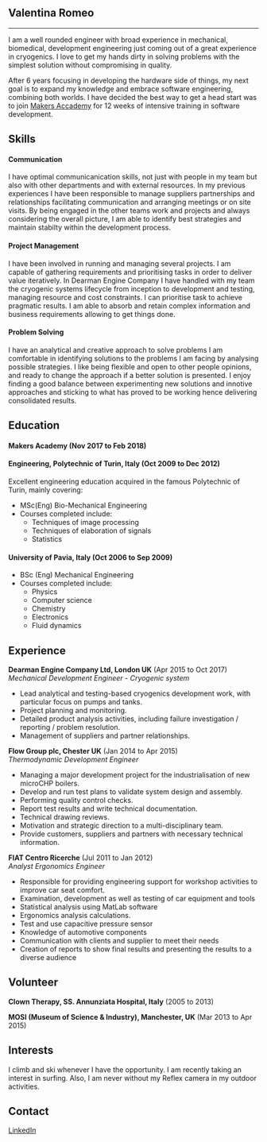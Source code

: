 ## Valentina Romeo
--------------------------

I am a well rounded engineer with broad experience in mechanical, biomedical, development engineering just coming out of a great experience in cryogenics. I love to get my hands dirty in solving problems with the simplest solution without compromising in quality.

After 6 years focusing in developing the hardware side of things, my next goal is to expand my knowledge and embrace software engineering, combining both worlds.
I have decided the best way to get a head start was to join [Makers Accademy](https://github.com/makersacademy) for 12 weeks of intensive training in software development.

## Skills

#### Communication

I have optimal communicanication skills, not just with people in my team but also with other departments and with external resources. In my previous experiences I have been responsible to manage suppliers partnerships and relationships facilitating communication and arranging meetings or on site visits. By being engaged in the other teams work and projects and always considering the overall picture, I am able to identify best strategies and maintain stabilty within the development process.

#### Project Management

I have been involved in running and managing several projects. I am capable of gathering requirements and prioritising tasks in order to deliver value iteratively.
In Dearman Engine Company I have handled with my team the cryogenic systems lifecycle from inception to development and testing, managing resource and cost constraints. I can prioritise task to achieve pragmatic results. 
I am able to absorb and retain complex information and business requirements allowing to get things done.

#### Problem Solving

I have an analytical and creative approach to solve problems I am comfortable in identifying solutions to the problems I am facing by analysing possible strategies. I like being flexible and open to other people opinions, and ready to change the approach if a better solution is presented. I enjoy finding a good balance between experimenting new solutions and innotive approaches and sticking to what has proved to be working hence delivering consolidated results. 

## Education

#### Makers Academy (Nov 2017 to Feb 2018)


#### Engineering, Polytechnic of Turin, Italy (Oct 2009 to Dec 2012)
Excellent engineering education acquired in the famous Polytechnic of Turin, mainly covering:

* MSc(Eng) Bio-Mechanical Engineering
* Courses completed include:
  * Techniques of image processing
  * Techniques of elaboration of signals
  * Statistics

#### University of Pavia, Italy (Oct 2006 to Sep 2009)

 * BSc (Eng) Mechanical Engineering
 * Courses completed include:
   * Physics 
   * Computer science 
   * Chemistry 
   * Electronics
   * Fluid dynamics

## Experience

**Dearman Engine Company Ltd, London UK** (Apr 2015 to Oct 2017)    
*Mechanical Development Engineer - Cryogenic system*  

* Lead analytical and testing-based cryogenics development work, with particular focus on pumps and tanks.
* Project planning and monitoring.
* Detailed product analysis activities, including failure investigation / reporting / problem resolution.
* Management of suppliers and partner relationships.

**Flow Group plc, Chester UK** (Jan 2014 to Apr 2015)   
*Thermodynamic Development Engineer*

* Managing a major development project for the industrialisation of new microCHP boilers.
* Develop and run test plans to validate system design and assembly.
* Performing quality control checks.
* Report test results and write technical documentation. 
* Technical drawing reviews.
* Motivation and strategic direction to a multi-disciplinary team.
* Provide customers, suppliers and partners with necessary technical information.

**FIAT Centro Ricerche** (Jul 2011 to Jan 2012)   
*Analyst Ergonomics Engineer*

* Responsible for providing engineering support for workshop activities to improve car seat comfort.
* Examination, development as well as testing of car equipment and tools
* Statistical analysis using MatLab software
* Ergonomics analysis calculations.
* Test and use capacitive pressure sensor
* Knowledge of automotive components
* Communication with clients and supplier to meet their needs
* Creation of reports to show final results and presenting the results to a diverse audience

## Volunteer

**Clown Therapy, SS. Annunziata Hospital, Italy** (2005 to 2013)

**MOSI (Museum of Science & Industry), Manchester, UK** (Mar 2013 to Apr 2015)

## Interests
I climb and ski whenever I have the opportunity. I am recently taking an interest in surfing. Also, I am never without my Reflex camera in my outdoor activities.

## Contact

[LinkedIn](https://www.linkedin.com/in/valentina-romeo-35b30460/)
